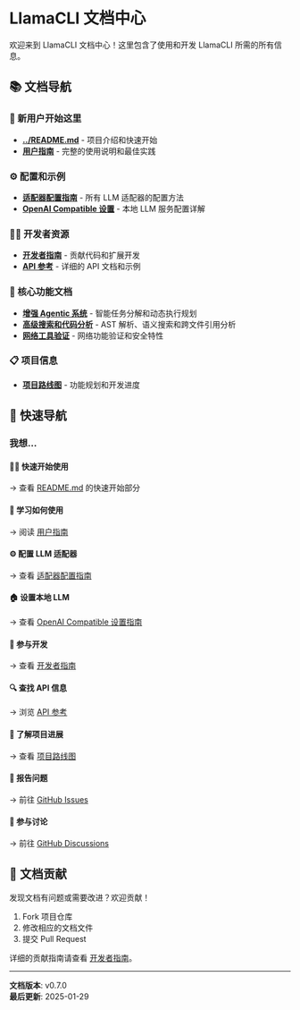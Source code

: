 # LlamaCLI 文档中心

欢迎来到 LlamaCLI 文档中心！这里包含了使用和开发 LlamaCLI 所需的所有信息。

## 📚 文档导航

### 🚀 新用户开始这里

- **[../README.md](../README.md)** - 项目介绍和快速开始
- **[用户指南](USER_GUIDE.md)** - 完整的使用说明和最佳实践

### ⚙️ 配置和示例

- **[适配器配置指南](examples/adapter-configurations.md)** - 所有 LLM 适配器的配置方法
- **[OpenAI Compatible 设置](examples/openai-compatible-setup.md)** - 本地 LLM 服务配置详解

### 👨‍💻 开发者资源

- **[开发者指南](DEVELOPER_GUIDE.md)** - 贡献代码和扩展开发
- **[API 参考](API_REFERENCE.md)** - 详细的 API 文档和示例

### 🎯 核心功能文档

- **[增强 Agentic 系统](ENHANCED_AGENTIC_SYSTEM.md)** - 智能任务分解和动态执行规划
- **[高级搜索和代码分析](ADVANCED_SEARCH_AND_ANALYSIS.md)** - AST 解析、语义搜索和跨文件引用分析
- **[网络工具验证](NETWORK_TOOLS_VALIDATION.md)** - 网络功能验证和安全特性

### 📋 项目信息

- **[项目路线图](ROADMAP.md)** - 功能规划和开发进度

## 🎯 快速导航

### 我想...

#### 🏃‍♂️ 快速开始使用

→ 查看 [README.md](../README.md) 的快速开始部分

#### 📖 学习如何使用

→ 阅读 [用户指南](USER_GUIDE.md)

#### ⚙️ 配置 LLM 适配器

→ 查看 [适配器配置指南](examples/adapter-configurations.md)

#### 🏠 设置本地 LLM

→ 查看 [OpenAI Compatible 设置指南](examples/openai-compatible-setup.md)

#### 🔧 参与开发

→ 查看 [开发者指南](DEVELOPER_GUIDE.md)

#### 🔍 查找 API 信息

→ 浏览 [API 参考](API_REFERENCE.md)

#### 📅 了解项目进展

→ 查看 [项目路线图](ROADMAP.md)

#### 🐛 报告问题

→ 前往 [GitHub Issues](https://github.com/HaochenFa/Llama-CLI/issues)

#### 💬 参与讨论

→ 前往 [GitHub Discussions](https://github.com/HaochenFa/Llama-CLI/discussions)

## 📝 文档贡献

发现文档有问题或需要改进？欢迎贡献！

1. Fork 项目仓库
2. 修改相应的文档文件
3. 提交 Pull Request

详细的贡献指南请查看 [开发者指南](DEVELOPER_GUIDE.md)。

---

**文档版本**: v0.7.0  
**最后更新**: 2025-01-29
